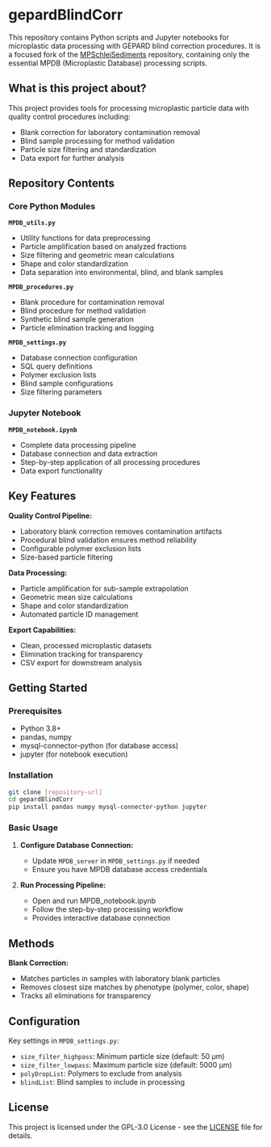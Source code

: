 # gepardBlindCorr

This repository contains Python scripts and Jupyter notebooks for microplastic data processing with GEPARD blind correction procedures. It is a focused fork of the [MPSchleiSediments](https://github.com/robna/MPSchleiSediments) repository, containing only the essential MPDB (Microplastic Database) processing scripts.

## What is this project about?

This project provides tools for processing microplastic particle data with quality control procedures including:
- Blank correction for laboratory contamination removal  
- Blind sample processing for method validation
- Particle size filtering and standardization
- Data export for further analysis

## Repository Contents

### Core Python Modules

**`MPDB_utils.py`**
- Utility functions for data preprocessing
- Particle amplification based on analyzed fractions
- Size filtering and geometric mean calculations
- Shape and color standardization
- Data separation into environmental, blind, and blank samples

**`MPDB_procedures.py`**  
- Blank procedure for contamination removal
- Blind procedure for method validation
- Synthetic blind sample generation
- Particle elimination tracking and logging

**`MPDB_settings.py`**
- Database connection configuration
- SQL query definitions
- Polymer exclusion lists
- Blind sample configurations
- Size filtering parameters

### Jupyter Notebook

**`MPDB_notebook.ipynb`**
- Complete data processing pipeline
- Database connection and data extraction
- Step-by-step application of all processing procedures
- Data export functionality

## Key Features

**Quality Control Pipeline:**
- Laboratory blank correction removes contamination artifacts
- Procedural blind validation ensures method reliability  
- Configurable polymer exclusion lists
- Size-based particle filtering

**Data Processing:**
- Particle amplification for sub-sample extrapolation
- Geometric mean size calculations
- Shape and color standardization
- Automated particle ID management

**Export Capabilities:**
- Clean, processed microplastic datasets
- Elimination tracking for transparency
- CSV export for downstream analysis

## Getting Started

### Prerequisites
- Python 3.8+
- pandas, numpy
- mysql-connector-python (for database access)
- jupyter (for notebook execution)

### Installation
```bash
git clone [repository-url]
cd gepardBlindCorr
pip install pandas numpy mysql-connector-python jupyter
```

### Basic Usage

1. **Configure Database Connection:**
   - Update `MPDB_server` in `MPDB_settings.py` if needed
   - Ensure you have MPDB database access credentials

2. **Run Processing Pipeline:**
   - Open and run MPDB_notebook.ipynb
   - Follow the step-by-step processing workflow
   - Provides interactive database connection

## Methods

**Blank Correction:**
- Matches particles in samples with laboratory blank particles
- Removes closest size matches by phenotype (polymer, color, shape)
- Tracks all eliminations for transparency


## Configuration

Key settings in `MPDB_settings.py`:
- `size_filter_highpass`: Minimum particle size (default: 50 μm)
- `size_filter_lowpass`: Maximum particle size (default: 5000 μm)  
- `polyDropList`: Polymers to exclude from analysis
- `blindList`: Blind samples to include in processing

## License

This project is licensed under the GPL-3.0 License - see the [LICENSE](LICENSE) file for details.
